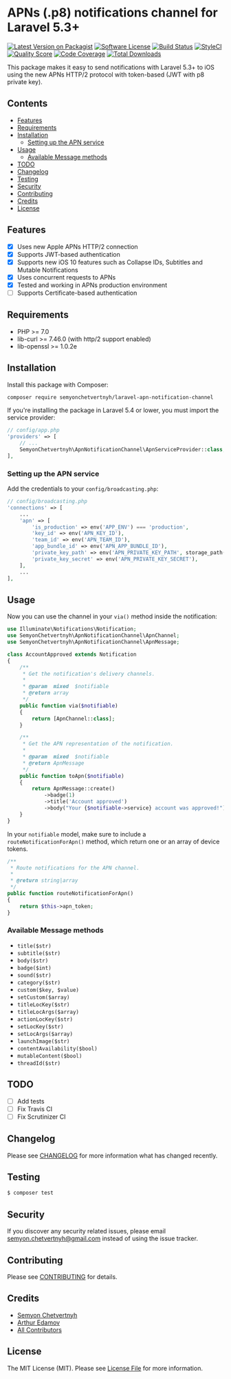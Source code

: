 # APNs (.p8) notifications channel for Laravel 5.3+

[![Latest Version on Packagist](https://img.shields.io/packagist/v/semyonchetvertnyh/laravel-apn-notification-channel.svg?style=flat-square)](https://packagist.org/packages/semyonchetvertnyh/laravel-apn-notification-channel)
[![Software License](https://img.shields.io/badge/license-MIT-brightgreen.svg?style=flat-square)](LICENSE.md)
[![Build Status](https://img.shields.io/travis/semyonchetvertnyh/laravel-apn-notification-channel/master.svg?style=flat-square)](https://travis-ci.org/semyonchetvertnyh/laravel-apn-notification-channel)
[![StyleCI](https://styleci.io/repos/161703866/shield)](https://styleci.io/repos/161703866)
[![Quality Score](https://img.shields.io/scrutinizer/g/semyonchetvertnyh/laravel-apn-notification-channel.svg?style=flat-square)](https://scrutinizer-ci.com/g/semyonchetvertnyh/laravel-apn-notification-channel)
[![Code Coverage](https://img.shields.io/scrutinizer/coverage/g/semyonchetvertnyh/laravel-apn-notification-channel/master.svg?style=flat-square)](https://scrutinizer-ci.com/g/semyonchetvertnyh/laravel-apn-notification-channel/?branch=master)
[![Total Downloads](https://img.shields.io/packagist/dt/semyonchetvertnyh/laravel-apn-notification-channel.svg?style=flat-square)](https://packagist.org/packages/semyonchetvertnyh/laravel-apn-notification-channel)

This package makes it easy to send notifications with Laravel 5.3+ to iOS using the new APNs HTTP/2 protocol with token-based (JWT with p8 private key).

## Contents

- [Features](#features)
- [Requirements](#requirements)
- [Installation](#installation)
	- [Setting up the APN service](#setting-up-the-apn-service)
- [Usage](#usage)
	- [Available Message methods](#available-message-methods)
- [TODO](#todo)
- [Changelog](#changelog)
- [Testing](#testing)
- [Security](#security)
- [Contributing](#contributing)
- [Credits](#credits)
- [License](#license)

## Features

- [X] Uses new Apple APNs HTTP/2 connection
- [X] Supports JWT-based authentication
- [X] Supports new iOS 10 features such as Collapse IDs, Subtitles and Mutable Notifications
- [X] Uses concurrent requests to APNs
- [X] Tested and working in APNs production environment
- [ ] Supports Certificate-based authentication

## Requirements

* PHP >= 7.0
* lib-curl >= 7.46.0 (with http/2 support enabled)
* lib-openssl >= 1.0.2e 

## Installation

Install this package with Composer:

```bash
composer require semyonchetvertnyh/laravel-apn-notification-channel
```

If you're installing the package in Laravel 5.4 or lower, you must import the service provider:

```php
// config/app.php
'providers' => [
    // ...
    SemyonChetvertnyh\ApnNotificationChannel\ApnServiceProvider::class,
],
```

### Setting up the APN service

Add the credentials to your `config/broadcasting.php`:

```php
// config/broadcasting.php
'connections' => [
    ...
    'apn' => [
        'is_production' => env('APP_ENV') === 'production',
        'key_id' => env('APN_KEY_ID'),
        'team_id' => env('APN_TEAM_ID'),
        'app_bundle_id' => env('APN_APP_BUNDLE_ID'),
        'private_key_path' => env('APN_PRIVATE_KEY_PATH', storage_path('private_key.p8')),
        'private_key_secret' => env('APN_PRIVATE_KEY_SECRET'),
    ],
    ...
],
```

## Usage

Now you can use the channel in your `via()` method inside the notification:

```php
use Illuminate\Notifications\Notification;
use SemyonChetvertnyh\ApnNotificationChannel\ApnChannel;
use SemyonChetvertnyh\ApnNotificationChannel\ApnMessage;

class AccountApproved extends Notification
{
    /**
     * Get the notification's delivery channels.
     *
     * @param  mixed  $notifiable
     * @return array
     */
    public function via($notifiable)
    {
        return [ApnChannel::class];
    }

    /**
     * Get the APN representation of the notification.
     *
     * @param  mixed  $notifiable
     * @return ApnMessage
     */
    public function toApn($notifiable)
    {
        return ApnMessage::create()
            ->badge(1)
            ->title('Account approved')
            ->body("Your {$notifiable->service} account was approved!");
    }
}
```

In your `notifiable` model, make sure to include a `routeNotificationForApn()` method, which return one or an array of device tokens.

```php
/**
 * Route notifications for the APN channel.
 *
 * @return string|array
 */
public function routeNotificationForApn()
{
    return $this->apn_token;
}
```

### Available Message methods

 - `title($str)`
 - `subtitle($str)`
 - `body($str)`
 - `badge($int)`
 - `sound($str)`
 - `category($str)`
 - `custom($key, $value)`
 - `setCustom($array)`
 - `titleLocKey($str)`
 - `titleLocArgs($array)`
 - `actionLocKey($str)`
 - `setLocKey($str)`
 - `setLocArgs($array)`
 - `launchImage($str)`
 - `contentAvailability($bool)`
 - `mutableContent($bool)`
 - `threadId($str)`
 
## TODO

- [ ] Add tests
- [ ] Fix Travis CI
- [ ] Fix Scrutinizer CI

## Changelog

Please see [CHANGELOG](CHANGELOG.md) for more information what has changed recently.

## Testing

``` bash
$ composer test
```

## Security

If you discover any security related issues, please email semyon.chetvertnyh@gmail.com instead of using the issue tracker.

## Contributing

Please see [CONTRIBUTING](CONTRIBUTING.md) for details.

## Credits

- [Semyon Chetvertnyh](https://github.com/semyonchetvertnyh)
- [Arthur Edamov](https://github.com/edamov)
- [All Contributors](../../contributors)

## License

The MIT License (MIT). Please see [License File](LICENSE.md) for more information.
